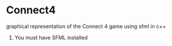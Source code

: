 # Connect4
graphical representation of the Connect 4 game using sfml in c++


1) You must have SFML installed